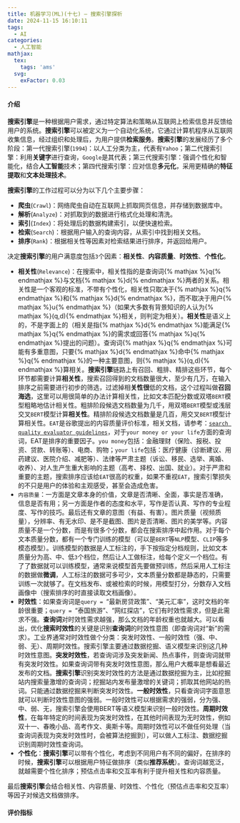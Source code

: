```yaml
---
title: 机器学习(ML)(十七) — 搜索引擎探析
date: 2024-11-15 16:10:11
tags:
  - AI
categories:
  - 人工智能
mathjax:
  tex:
    tags: 'ams'
  svg:
    exFactor: 0.03
---
```


#### 介绍

**搜索引擎**是一种根据用户需求，通过特定算法和策略从互联网上检索信息并反馈给用户的系统。**搜索引擎**可以被定义为一个自动化系统，它通过计算机程序从互联网收集信息，经过组织和处理后，为用户提供**检索服务**。**搜索引擎**的发展经历了多个阶段：第一代搜索引擎(`1994`)：以人工分类为主，代表有`Yahoo`；第二代搜索引擎：利用**关键字**进行查询，`Google`是其代表；第三代搜索引擎：强调个性化和智能化，结合**人工智能**技术；第四代搜索引擎：应对信息**多元化**，采用更精确的**特征提取**和**文本处理技术**。
<!-- more -->

**搜索引擎**的工作过程可以分为以下几个主要步骤：
- **爬虫**(`Crawl`)：网络爬虫自动在互联网上抓取网页信息，并存储到数据库中。
- **解析**(`Analyze`)：对抓取到的数据进行格式化处理和清洗。
- **索引**(`Index`)：将处理后的数据构建索引，以便快速检索。
- **检索**(`Search`)：根据用户输入的查询内容，从索引中找到相关文档。
- **排序**(`Rank`)：根据相关性等因素对检索结果进行排序，并返回给用户。

决定**搜索引擎**的用户满意度包括`3`个因素：**相关性**、**内容质量**、**时效性**、**个性化**。
- **相关性**(`Relevance`)：在搜索中，相关性指的是查询词{% mathjax %}q{% endmathjax %}与文档{% mathjax %}d{% endmathjax %}两者的关系。相关性是一个客观的标准，不带有个性化，相关性只取决于{% mathjax %}q{% endmathjax %}和{% mathjax %}d{% endmathjax %}，而不取决于用户{% mathjax %}u{% endmathjax %}（如果大多数有背景知识的人认为{% mathjax %}(q,d){% endmathjax %}相关，则判定为相关）。**相关性**是语义上的，不是字面上的（相关是指{% mathjax %}d{% endmathjax %}能满足{% mathjax %}q{% endmathjax %}的需求或回答{% mathjax %}q{% endmathjax %}提出的问题）。查询词{% mathjax %}q{% endmathjax %}可能有多重意图，只要{% mathjax %}d{% endmathjax %}命中{% mathjax %}q{% endmathjax %}的一种主要意图，则{% mathjax %}(q,d){% endmathjax %}算相关。**搜索引擎**链路上有召回、粗排、精排这些环节，每个环节都需要计算**相关性**，搜索召回得到的文档数量很大，至少有几万，在输入排序之前需要进行初步的筛选，过滤掉相**关性很**低的文档，这个过程叫做**召回海选**，这里可以用很简单的办法计算相关性，比如文本匹配分数或双塔`BERT`模型粗略地估计相关性。粗排阶段候选文档数量为几千，用双塔`BERT`模型或浅层交叉`BERT`模型计算**相关性**。精排阶段候选文档数量是几百，用交叉`BERT`模型计算相关性。`EAT`是谷歌提出的内容质量评价标准，相关文档，请参考：[`search quality evaluator guidelines`](https://static.googleusercontent.com/media/guidelines.raterhub.com/en//searchqualityevaluatorguidelines.pdf)，对于`your money or your life`方面的查询词，EAT是排序的重要因子。`you money`包括：金融理财（保险、报税、投资、贷款、转账等）、电商、购物；`your life`包括：医疗健康（诊断建议、用药建议、医院介绍、减肥等）、法律等严肃主题（诉讼、移民、选举、离婚、收养）、对人生产生重大影响的主题（高考、择校、出国、就业）。对于严肃和重要的主题，搜索排序应该给`EAT`很高的权重，如果不重视`EAT`，搜索引擎损失的不只是用户的体验和主观感受，甚至会造成危害。
- `内容质量`：一方面是文章本身的价值，文章是否清晰、全面，事实是否准确，信息是否有用；另一方面是作者的态度和水平，写作是否认真、写作的专业程度、写作的技巧。最后还有文章的意图（有益、有害）。图片质量（视频质量），分辨率、有无水印、是不是截图、图片是否清晰、图片的美学等。内容质量不是一个分数，而是有很多个分数，都会在搜索排序中起作用。对于每个文本质量分数，都有一个专门训练的模型（可以是`BERT`等`NLP`模型、`CLIP`等多模态模型）。训练模型的数据是人工标注的，手下按指定分档规则，比如文本质量分为高、中、低`3`个档位，然后让人工做标注，给每个定义一个档位。有了了数据就可以训练模型，通常来说模型首先要做预训练，然后采用人工标注的数据做**微调**，人工标注的数据可多可少，文本质量分数都是静态的，只需要训练一次就够了。在文档发布、或被检索的时候，用模型打分，分数存入文档画像中（搜索排序的时直接读取文档画像）。
- **时效性**：如果查询词是`query = `“最新房贷政策”、“美元汇率”，这时文档的年龄很重要；`query = `“泰国旅游”、“网红探店”，它们有时效性需求，但是此需求不强。**查询词**对时效性需求越强，那么文档的年龄权重也就越大。可以看出，优化**搜索时效性**的关键是识别**查询词**的时效性意图（即查询词对“新”的需求）。工业界通常对时效性做个分类：突发时效性、一般时效性（强、中、弱、无）、周期时效性。搜索引擎主要通过数据挖掘、语义模型来识别这几种时效性意图。**突发时效性**，若查询词涉及突发新闻、热点事件，则查询词就带有突发时效性。如果查询词带有突发时效性意图，那么用户大概率是想看最近发布的文档。**搜索引擎**识别突发时效性的方法是通过数据挖掘为主，比如挖掘站内搜索量激增的查询词；挖掘站内发布量激增的关键词；抓取其他网站的热词。只能通过数据挖掘来判断突发时效性。**一般时效性**，只看查询词字面意思就可以判断时效性意图的强弱。一般时效性可以根据需求的强弱，分为强、中、弱、无，搜索引擎会使用BERT等语义模型来识别一般时效性。**周期时效性**，在每年特定的时间表现为突发时效性，在其他时间表现为无时效性，例如双十一、春晚小品、高考作文、奥斯卡等。周期时效性可以不做任何处理（当查询词表现为突发时效性时，会被算法挖掘到），可以做人工标注、数据挖掘识别周期时效性查询词。
- **个性化**：**搜索引擎**可以带有个性化，考虑到不同用户有不同的偏好，在排序的时候，**搜索引擎**可以根据用户特征做排序（类似**推荐系统**）。查询词越宽泛，就越需要个性化排序；预估点击率和交互率有利于提升相关性和内容质量。

最后**搜索引擎**会结合相关性、内容质量、时效性、个性化（预估点击率和交互率）等因子对候选文档做排序。

#### 评价指标

